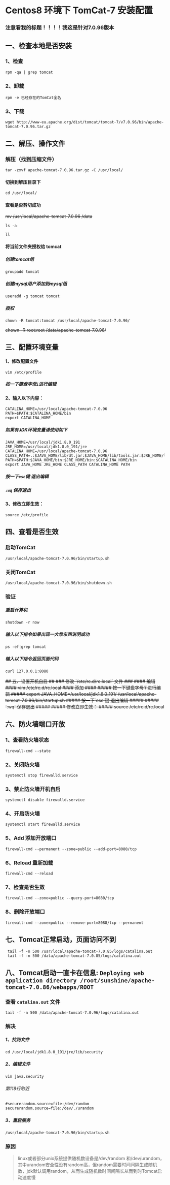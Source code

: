 # Centos8 环境下 TomCat-7 安装配置 #
### 注意看我的标题！！！！我这是针对7.0.96版本 ###
## 一、检查本地是否安装 ##
### 1、检查 ###
    rpm -qa | grep tomcat
### 2、卸载 ###
    rpm -e 已经存在的TomCat全名	
### 3、下载 ###
	wget http://www-eu.apache.org/dist/tomcat/tomcat-7/v7.0.96/bin/apache-tomcat-7.0.96.tar.gz 
## 二、解压、操作文件 ##
### 解压（找到压缩文件） ###
	tar -zxvf apache-tomcat-7.0.96.tar.gz -C /usr/local/
#### 切换到解压目录下 ####
	cd /usr/local/
#### 查看是否剪切成功 ####
<del>mv /usr/local/apache-tomcat-7.0.96 /data</del>
```	
ls -a

ll
```
#### 将当前文件夹授权给 tomcat ####
##### 创建tomcat组 #####
	groupadd tomcat
##### 创建mysql用户添加到mysql组 #####
	useradd -g tomcat tomcat
##### 授权 #####
    chown -R tomcat:tomcat /usr/local/apache-tomcat-7.0.96/
<del>chown -R root:root /data/apache-tomcat-7.0.96/</del>
## 三、配置环境变量 ###
#### 1、修改配置文件 ####
	vim /etc/profile
##### 按一下键盘字母`i`进行编辑 #####
#### 2、输入以下内容： ####
	CATALINA_HOME=/usr/local/apache-tomcat-7.0.96
	PATH=$PATH:$CATALINA_HOME/bin
	export CATALINA_HOME
##### 如果有JDK环境变量请使用如下 #####
	JAVA_HOME=/usr/local/jdk1.8.0_191
	JRE_HOME=/usr/local/jdk1.8.0_191/jre
	CATALINA_HOME=/usr/local/apache-tomcat-7.0.96
	CLASS_PATH=.:$JAVA_HOME/lib/dt.jar:$JAVA_HOME/lib/tools.jar:$JRE_HOME/lib
	PATH=$PATH:$JAVA_HOME/bin:$JRE_HOME/bin:$CATALINA_HOME/bin
	export JAVA_HOME JRE_HOME CLASS_PATH CATALINA_HOME PATH
##### 按一下`esc`键 退出编辑 #####
##### `:wq` 保存退出 #####
#### 3、修改立即生效： ####
	source /etc/profile
## 四、查看是否生效 ##
### 启动TomCat ###
	/usr/local/apache-tomcat-7.0.96/bin/startup.sh
### 关闭TomCat ###	
	/usr/local/apache-tomcat-7.0.96/bin/shutdown.sh
### 验证 ###
##### 重启计算机 #####
	shutdown -r now
##### 输入以下指令如果出现一大堆东西说明成功 #####
	ps -ef|grep tomcat
##### 输入以下指令返回页面代码 #####
	curl 127.0.0.1:8080
<del> 
## 五、设置开机自启 ##
### 修改 `/etc/rc.d/rc.local` 文件 ###
#### 编辑 ####
	vim /etc/rc.d/rc.local
#### 添加 ####
##### 按一下键盘字母`i`进行编辑 #####
	export JAVA_HOME=/usr/local/jdk1.8.0_191/
	/usr/local/apache-tomcat-7.0.96/bin/startup.sh
##### 按一下`esc`键 退出编辑 #####
##### `:wq` 保存退出 #####
##### 修改立即生效： #####
	source /etc/rc.d/rc.local
</del>

## 六、防火墙端口开放 ##
### 1、查看防火墙状态 ###
	firewall-cmd --state
### 2、关闭防火墙 ###
	systemctl stop firewalld.service
### 3、禁止防火墙开机自启 ###
	systemctl disable firewalld.service
### 4、开启防火墙 ###
	systemctl start firewalld.service
### 5、Add 添加开放端口 ###
	firewall-cmd --permanent --zone=public --add-port=8080/tcp
### 6、Reload 重新加载 ###
	firewall-cmd --reload
### 7、检查是否生效 ####
	firewall-cmd --zone=public --query-port=8080/tcp
### 8、删除开放端口 ###
    firewall-cmd --zone=public --remove-port=8088/tcp --permanent

## 七、Tomcat正常启动，页面访问不到 ##
	 tail -f -n 500 /usr/local/apache-tomcat-7.0.85/logs/catalina.out
	 tail -f -n 500 /data/apache-tomcat-7.0.85/logs/catalina.out 

## 八、Tomcat启动一直卡在信息: `Deploying web application directory /root/sunshine/apache-tomcat-7.0.86/webapps/ROOT` ##
### 查看 `catalina.out` 文件 ###
	tail -f -n 500 /data/apache-tomcat-7.0.96/logs/catalina.out
### 解决 ###
##### 1、找到文件 #####
	cd /usr/local/jdk1.8.0_191/jre/lib/security
##### 2、编辑文件 #####
	vim java.security
###### 第118行附近 ######
	#securerandom.source=file:/dev/random
	securerandom.source=file:/dev/./urandom
##### 3、重启服务 #####
	/usr/local/apache-tomcat-7.0.96/bin/startup.sh
### 原因 ###
> linux或者部分unix系统提供随机数设备是/dev/random 和/dev/urandom，其中urandom安全性没有random高，但random需要时间间隔生成随机数，jdk默认调用random，从而生成随机数时间间隔长从而到时Tomcat启动速度慢